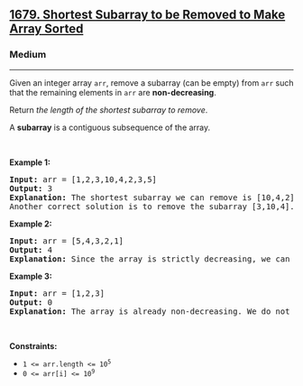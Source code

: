 <h2><a href="https://leetcode.com/problems/shortest-subarray-to-be-removed-to-make-array-sorted/description/">1679. Shortest Subarray to be Removed to Make Array Sorted</a></h2><h3>Medium</h3><hr><p>Given an integer array <code>arr</code>, remove a subarray (can be empty) from <code>arr</code> such that the remaining elements in <code>arr</code> are <strong>non-decreasing</strong>.</p>

<p>Return <em>the length of the shortest subarray to remove</em>.</p>

<p>A <strong>subarray</strong> is a contiguous subsequence of the array.</p>

<p>&nbsp;</p>
<p><strong class="example">Example 1:</strong></p>

<pre>
<strong>Input:</strong> arr = [1,2,3,10,4,2,3,5]
<strong>Output:</strong> 3
<strong>Explanation:</strong> The shortest subarray we can remove is [10,4,2] of length 3. The remaining elements after that will be [1,2,3,3,5] which are sorted.
Another correct solution is to remove the subarray [3,10,4].
</pre>

<p><strong class="example">Example 2:</strong></p>

<pre>
<strong>Input:</strong> arr = [5,4,3,2,1]
<strong>Output:</strong> 4
<strong>Explanation:</strong> Since the array is strictly decreasing, we can only keep a single element. Therefore we need to remove a subarray of length 4, either [5,4,3,2] or [4,3,2,1].
</pre>

<p><strong class="example">Example 3:</strong></p>

<pre>
<strong>Input:</strong> arr = [1,2,3]
<strong>Output:</strong> 0
<strong>Explanation:</strong> The array is already non-decreasing. We do not need to remove any elements.
</pre>

<p>&nbsp;</p>
<p><strong>Constraints:</strong></p>

<ul>
	<li><code>1 &lt;= arr.length &lt;= 10<sup>5</sup></code></li>
	<li><code>0 &lt;= arr[i] &lt;= 10<sup>9</sup></code></li>
</ul>
